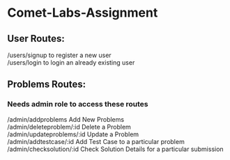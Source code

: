 # Comet-Labs-Assignment

## User Routes:

/users/signup to register a new user  
/users/login to login an already existing user

## Problems Routes:

### Needs admin role to access these routes

/admin/addproblems Add New Problems  
/admin/deleteproblem/:id Delete a Problem  
/admin/updateproblems/:id Update a Problem  
/admin/addtestcase/:id Add Test Case to a particular problem  
/admin/checksolution/:id Check Solution Details for a particular submission
